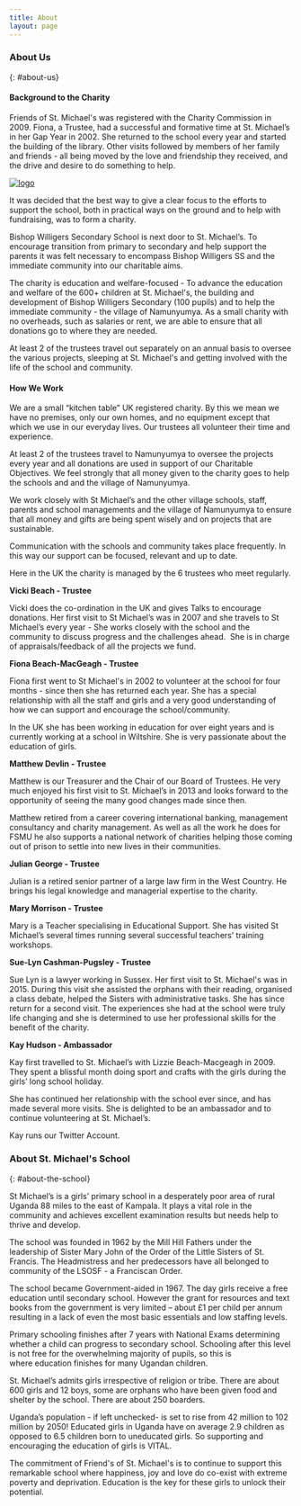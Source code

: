 ```yaml
---
title: About
layout: page
---
```

### About Us

{: #about-us}

#### Background to the Charity

Friends of St. Michael's was registered with the Charity Commission in 2009. Fiona, a Trustee, had a successful and formative time at St. Michael’s in her Gap Year in 2002. She returned to the school every year and started the building of the library. Other visits followed by members of her family and friends -  all being moved by the love and friendship they received, and the drive and desire to do something to help.

<div class="grid-x"> <div class="cell medium-4"> <a href="{{ site.url }}{{ site.baseurl }}/assets/images/logo.svg"><img src="{{ site.url }}{{ site.baseurl }}/assets/images/logo.svg" alt="logo" /></a> </div> <div class="cell medium-8"> <p>It was decided that the best way to give a clear focus to the efforts to support the school, both in practical ways on the ground and to help with fundraising, was to form a charity.

Bishop Willigers Secondary School is next door to St. Michael’s. To encourage transition from primary to secondary and help support the parents it was felt necessary to encompass Bishop Willigers SS and the immediate community into our charitable aims.</p>

<p>The charity is education and welfare-focused -  To advance the education and welfare of the 600+ children at St. Michael's, the building and development of Bishop Willigers Secondary (100 pupils)  and to help the immediate community - the village of Namunyumya. As a small charity with no overheads, such as salaries or rent, we are able to ensure that all donations go to where they are needed.</p>

<p>At least 2 of the trustees travel out separately on an annual basis to oversee the various projects, sleeping at St. Michael's and getting involved with the life of the school and community. </p> </div> </div>

#### How We Work

We are a small “kitchen table” UK registered charity. By this we mean we have no premises, only our own homes, and no equipment except that which we use in our everyday lives. Our trustees all volunteer their time and experience.

At least 2 of the trustees travel to Namunyumya to oversee the projects every year and all donations are used in support of our Charitable Objectives. We feel strongly that all money given to the charity goes to help the schools and and the village of  Namunyumya.

We work closely with St Michael’s and the other village schools, staff, parents and school managements and the village of Namunyumya to ensure that all money and gifts are being spent wisely and on projects that are sustainable.

Communication with the schools and community takes place frequently. In this way our support can be focused, relevant and up to date.

Here in the UK the charity is managed by the 6 trustees who meet regularly.

**Vicki Beach - Trustee**

Vicki does the co-ordination in the UK and gives Talks to encourage donations. Her first visit to St Michael’s was in 2007 and she travels to St Michael’s every year - She works closely with the school and the community to discuss progress and the challenges ahead.  She is in charge of appraisals/feedback of all the projects we fund.

**Fiona Beach-MacGeagh - Trustee**

Fiona first went to St Michael's in 2002 to volunteer at the school for four months - since then she has returned each year. She has a special relationship with all the staff and girls and a very good understanding of how we can support and encourage the school/community.

In the UK she has been working in education for over eight years and is currently working at a school in Wiltshire. She is very passionate about the education of girls.

**Matthew Devlin - Trustee**

Matthew is our Treasurer and the Chair of our Board of Trustees. He very much enjoyed his first visit to St. Michael’s in 2013 and looks forward to the opportunity of seeing the many good changes made since then.

Matthew retired from a career covering international banking, management consultancy and charity management. As well as all the work he does for FSMU he also supports a national network of charities helping those coming out of prison to settle into new lives in their communities.

**Julian George - Trustee**

Julian is a retired senior partner of a large law firm in the West Country. He brings his legal knowledge and managerial expertise to the charity.

**Mary Morrison - Trustee**

Mary is a Teacher specialising in Educational Support. She has visited St Michael’s several times running several successful teachers’ training workshops.

**Sue-Lyn Cashman-Pugsley - Trustee**

Sue Lyn is a lawyer working in Sussex. Her first visit to St. Michael's was in 2015. During this visit she assisted the orphans with their reading, organised a class debate, helped the Sisters with administrative tasks. She has since return for a second visit. The experiences she had at the school were truly life changing and she is determined to use her professional skills for the benefit of the charity.

**Kay Hudson - Ambassador**

Kay first travelled to St. Michael’s with Lizzie Beach-Macgeagh in 2009. They spent a blissful month doing sport and crafts with the girls during the girls’ long school holiday.

She has continued her relationship with the school ever since, and has made several more visits. She is delighted to be an ambassador and to continue volunteering at St. Michael’s.

Kay runs our Twitter Account.

### About St. Michael's School

{: #about-the-school}

St Michael’s is a girls’ primary school in a desperately poor area of rural Uganda 88 miles to the east of Kampala. It plays a vital role in the community and achieves excellent examination results but needs help to thrive and develop.

The school was founded in 1962 by the Mill Hill Fathers under the leadership of Sister Mary John of the Order of the Little Sisters of St. Francis. The Headmistress and her predecessors have all belonged to community of the LSOSF - a Franciscan Order.

The school became Government-aided in 1967. The day girls receive a free education until secondary school. However the grant for resources and text books from the government is very limited  – about £1 per child per annum resulting in a lack of even the most basic essentials and low staffing levels.

Primary schooling finishes after 7 years with National Exams determining whether a child can progress to secondary school.  Schooling after this level is not free for the overwhelming majority of pupils, so this is where education finishes for many Ugandan children.

St. Michael’s admits girls irrespective of religion or tribe. There are about 600 girls and 12 boys, some are orphans who have been given food and shelter by the school. There are about 250 boarders.

Uganda’s population - if left unchecked- is set to rise from 42 million to 102 million by 2050! Educated girls in Uganda have on average 2.9 children as opposed to 6.5 children born to uneducated girls. So supporting and encouraging the education of girls is VITAL.

The commitment of Friend's of St. Michael's is to continue to support this remarkable school where happiness, joy and love do co-exist with extreme poverty and deprivation. Education is the key for these girls to unlock their potential.
